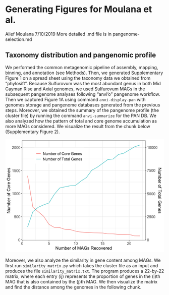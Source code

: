 Generating Figures for Moulana et al.
================
Alief Moulana
7/10/2019
More detailed .md file is in pangenome-selection.md

## Taxonomy distribution and pangenomic profile

We performed the common metagenomic pipeline of assembly, mapping,
binning, and annotation (see Methods). Then, we generated Supplementary
Figure 1 on a spread sheet using the taxonomy data we obtained from
“phylosift”. Because Sulfurovum was the most abundant genus in both
Mid Cayman Rise and Axial genomes, we used Sulfurovum MAGs in the
subsequent pangenome analyses following “anvi’o” pangenome workflow.
Then we captured Figure 1A using command `anvi-display-pan` with genomes
storage and pangenome databases generated from the previous steps.
Moreover, we obtained the summary of the pangenome profile (the cluster
file) by running the command `anvi-summarize` for the PAN DB. We also
analyzed how the pattern of total and core genome accumulation as more
MAGs considered. We visualize the result from the chunk below
(Supplementary Figure 2).

![](pangenome-selection_files/figure-gfm/pangenome.count-1.png)<!-- -->

Moreover, we also analyze the similarity in gene content among MAGs. We
first run `similarity_matrix.py` which takes the cluster file as an
input and produces the file `similarity_matrix.txt`. The program
produces a 22-by-22 matrix, where each entry \(ij\) represents the
proportion of genes in the \(i\)th MAG that is also contained by the
\(j\)th MAG. We then visualize the matrix and find the distance among
the genomes in the following chunk.
